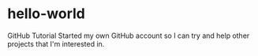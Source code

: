 # hello-world
GitHub Tutorial
Started my own GitHub account so I can try and help other projects that I'm interested in.
